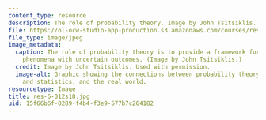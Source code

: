 ```yaml
---
content_type: resource
description: The role of probability theory. Image by John Tsitsiklis. Used with permission.
file: https://ol-ocw-studio-app-production.s3.amazonaws.com/courses/res-6-012-introduction-to-probability-spring-2018/15f66b6f0289f4b4f3e9577b7c264182_res-6-012s18.jpg
file_type: image/jpeg
image_metadata:
  caption: The role of probability theory is to provide a framework for analyzing
    phenomena with uncertain outcomes. (Image by John Tsitsiklis.)
  credit: Image by John Tsitsiklis. Used with permission.
  image-alt: Graphic showing the connections between probability theory, inference
    and statistics, and the real world.
resourcetype: Image
title: res-6-012s18.jpg
uid: 15f66b6f-0289-f4b4-f3e9-577b7c264182
---
```

